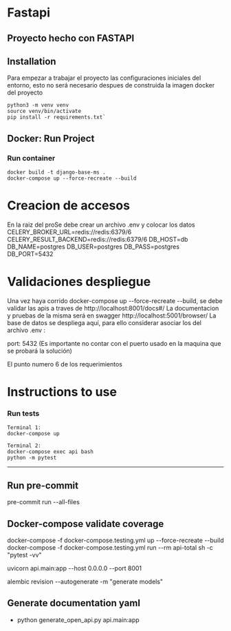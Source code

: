 # Fastapi

## Proyecto hecho con FASTAPI

## Installation

Para empezar a trabajar el proyecto las configuraciones iniciales del entorno, esto no será necesario despues de construida la imagen docker del proyecto

```
python3 -m venv venv
source venv/bin/activate
pip install -r requirements.txt`
```

## Docker: Run Project

### Run container

```
docker build -t django-base-ms .
docker-compose up --force-recreate --build
```

# Creacion de accesos
En la raiz del proSe debe crear un archivo .env y colocar los datos
CELERY_BROKER_URL=redis://redis:6379/6
CELERY_RESULT_BACKEND=redis://redis:6379/6
DB_HOST=db
DB_NAME=postgres
DB_USER=postgres
DB_PASS=postgres
DB_PORT=5432

# Validaciones despliegue

Una vez haya corrido docker-compose up --force-recreate --build, se debe validar las apis a traves de 
http://localhost:8001/docs#/  La documentacion y pruebas de la misma será en swagger
http://localhost:5001/browser/  La base de datos se despliega aquí, para ello considerar asociar los del archivo .env :

port: 5432 (Es importante no contar con el puerto usado en la maquina que se probará la solución)

El punto numero 6 de los requerimientos

# Instructions to use



### Run tests

```
Terminal 1:
docker-compose up

Terminal 2:
docker-compose exec api bash
python -m pytest
```

---


## Run pre-commit

pre-commit run --all-files

## Docker-compose validate coverage

docker-compose -f docker-compose.testing.yml up --force-recreate --build
docker-compose -f docker-compose.testing.yml run --rm api-total sh -c "pytest -vv"


uvicorn api.main:app --host 0.0.0.0 --port 8001

alembic revision --autogenerate -m "generate models"

## Generate documentation yaml
- python generate_open_api.py api.main:app
